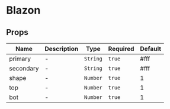 # Blazon

## Props

<!-- @vuese:Blazon:props:start -->
|Name|Description|Type|Required|Default|
|---|---|---|---|---|
|primary|-|`String`|`true`|#fff|
|secondary|-|`String`|`true`|#fff|
|shape|-|`Number`|`true`|1|
|top|-|`Number`|`true`|1|
|bot|-|`Number`|`true`|1|

<!-- @vuese:Blazon:props:end -->


